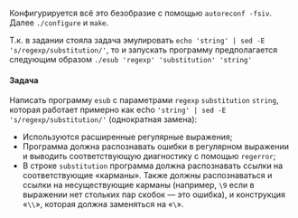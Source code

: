 Конфигурируется всё это безобразие с помощью `autoreconf -fsiv`.
Далее `./configure` и `make`.

Т.к. в задании стояла задача эмулировать `echo 'string' | sed -E 's/regexp/substitution/'`, 
то и запускать программу предполагается следующим образом `./esub 'regexp' 'substitution' 'string'`

#### Задача

Написать программу `esub` с параметрами `regexp` `substitution` `string`, которая работает примерно как echo `'string' | sed -E 's/regexp/substitution/'` (однократная замена):
 - Используются расширенные регулярные выражения;
 - Программа должна распознавать ошибки в регулярном выражении и выводить соответствующую диагностику с помощью `regerror`;
 - В строке `substitution` программа должна распознавать ссылки на соответствующие «карманы». Также должны распознаваться и ссылки на несуществующие карманы (например, `\9` если в выражении нет стольких пар скобок — это ошибка), и конструкция «`\\`», которая должна заменяться на «`\`». 
